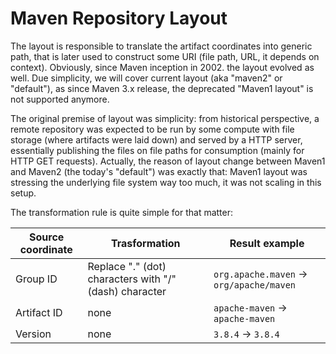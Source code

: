 # Maven Repository Layout

<!--
Licensed to the Apache Software Foundation (ASF) under one
or more contributor license agreements.  See the NOTICE file
distributed with this work for additional information
regarding copyright ownership.  The ASF licenses this file
to you under the Apache License, Version 2.0 (the
"License"); you may not use this file except in compliance
with the License.  You may obtain a copy of the License at

    http://www.apache.org/licenses/LICENSE-2.0

Unless required by applicable law or agreed to in writing,
software distributed under the License is distributed on an
"AS IS" BASIS, WITHOUT WARRANTIES OR CONDITIONS OF ANY
KIND, either express or implied.  See the License for the
specific language governing permissions and limitations
under the License.
-->

The layout is responsible to translate the artifact coordinates into generic path, that is later used to construct some
URI (file path, URL, it depends on context). Obviously, since Maven inception in 2002. the layout evolved as well.
Due simplicity, we will cover current layout (aka "maven2" or "default"), as since Maven 3.x release, the deprecated
"Maven1 layout" is not supported anymore.

The original premise of layout was simplicity: from historical perspective, a remote repository was expected to be run
by some compute with file storage (where artifacts were laid down) and served by a HTTP server, essentially publishing 
the files on file paths for consumption (mainly for HTTP GET requests). Actually, the reason of layout change between
Maven1 and Maven2 (the today's "default") was exactly that: Maven1 layout was stressing the underlying file system 
way too much, it was not scaling in this setup.

The transformation rule is quite simple for that matter:

| Source coordinate | Trasformation | Result example |
|-------------------|---------------|----------------|
| Group ID          | Replace "." (dot) characters with "/" (dash) character | `org.apache.maven` -> `org/apache/maven` |
| Artifact ID       | none          | `apache-maven` -> `apache-maven` |
| Version           | none          | `3.8.4` -> `3.8.4` |


